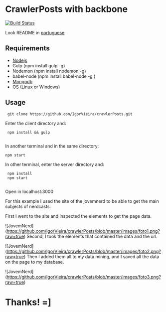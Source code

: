 # CrawlerPosts with backbone
[![Build Status](https://travis-ci.org/IgorVieira/crawlerPosts.svg?branch=master)](https://travis-ci.org/IgorVieira/crawlerPosts)

Look README in [portuguese](https://github.com/IgorVieira/crawlerPosts/blob/master/Portuguese.md)

## Requirements

- [Nodejs](https://nodejs.org/en/)
- Gulp (npm install gulp -g)
- Nodemon (npm install nodemon -g)
- babel-node (npm install babel-node -g )
- [Mongodb](https://www.mongodb.com/)
- OS (Linux or Windows)  


## Usage

```
 git clone https://github.com/IgorVieira/crawlerPosts.git
```
 
Enter the client directory and:

```
 npm install && gulp


```


In another terminal and in the same directory:
```
npm start

````

In other terminal, enter the server directory and:

```
 npm install
 npm start
 
```

Open in localhost:3000


For this example I used the site of the jovemnerd to be able to get the main subjects of nerdcasts.

First I went to the site and inspected the elements to get the page data.

![JovemNerd] (https://github.com/IgorVieira/crawlerPosts/blob/master/images/foto1.png?raw=true)
Second, I took the elements that contained the data and the url.

![JovemNerd] (https://github.com/IgorVieira/crawlerPosts/blob/master/images/foto2.png?raw=true)
Then I added them all to my data mining, and I saved all the data on the page to my database.

![JovemNerd] (https://github.com/IgorVieira/crawlerPosts/blob/master/images/foto3.png?raw=true)


# Thanks! =]






